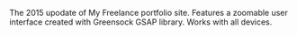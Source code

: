 The 2015 upodate of My Freelance portfolio site. Features a zoomable user interface created with Greensock GSAP library.
Works with all devices.
